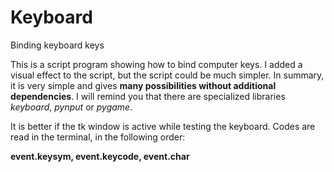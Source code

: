 # Keyboard
Binding keyboard keys

This is a script program showing how to bind computer keys. I added a visual effect to the script, but the script could be much simpler. In summary, it is very simple and gives **many possibilities without additional dependencies**. I will remind you that there are specialized libraries *keyboard*, *pynput* or *pygame*.

It is better if the tk window is active while testing the keyboard. Codes are read in the terminal, in the following order:

**event.keysym, event.keycode, event.char**
